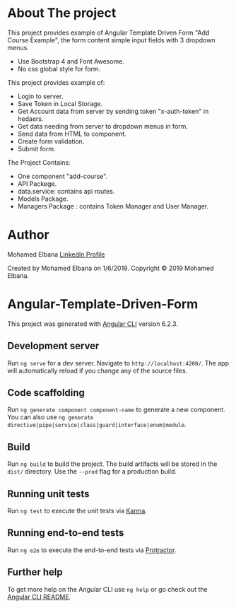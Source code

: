 # About The project

This project provides example of Angular Template Driven Form
"Add Course Example", the form content simple input fields with 3 dropdown menus.

- Use Bootstrap 4 and Font Awesome.
- No css global style for form.

This project provides example of:
- Login to server.
- Save Token in Local Storage.
- Get Account data from server by sending token "x-auth-token" in hedaers.
- Get data needing from server to dropdown menus in form.
- Send data from HTML to component.
- Create form validation.
- Submit form.

The Project Contains: 
- One component "add-course".
- API Packege.
- data.service: contains api routes.
- Models Package.
- Managers Package : contains Token Manager and User Manager.


# Author

Mohamed Elbana [LinkedIn Profile](https://www.linkedin.com/in/mohamed-elbana-a5a214ab)

Created by Mohamed Elbana on 1/6/2019.
Copyright © 2019 Mohamed Elbana.


# Angular-Template-Driven-Form

This project was generated with [Angular CLI](https://github.com/angular/angular-cli) version 6.2.3.

## Development server

Run `ng serve` for a dev server. Navigate to `http://localhost:4200/`. The app will automatically reload if you change any of the source files.

## Code scaffolding

Run `ng generate component component-name` to generate a new component. You can also use `ng generate directive|pipe|service|class|guard|interface|enum|module`.

## Build

Run `ng build` to build the project. The build artifacts will be stored in the `dist/` directory. Use the `--prod` flag for a production build.

## Running unit tests

Run `ng test` to execute the unit tests via [Karma](https://karma-runner.github.io).

## Running end-to-end tests

Run `ng e2e` to execute the end-to-end tests via [Protractor](http://www.protractortest.org/).

## Further help

To get more help on the Angular CLI use `ng help` or go check out the [Angular CLI README](https://github.com/angular/angular-cli/blob/master/README.md).
